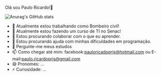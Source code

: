 Olá sou Paulo Ricardo!👋

![Anurag's GitHub stats](https://github-readme-stats.vercel.app/api?username=anuraghazra&theme=dark&show_icons=true)

- 🔭 Atualmente estou trabalhando  como Bombeiro civil!
- 🌱 Atualmente estou fazendo um curso de TI no Senac!
- 👯 Estou procurando colaborar com o que eu aprender.
- 🤔 Estou procurando ajuda com minhas dificuldades em programação.
- 💬 Pergunte-me meus estudos
- 📫 Como chegar até mim: facebook:pauloricadoprjs@hotmail.com  ou E-mail:paulo.ricardoprjs@gmail.com
- 😄 Pronomes: ...
- ⚡ Curiosidade: ...
